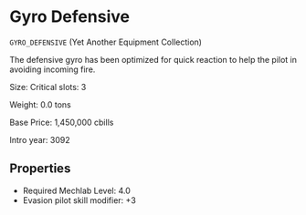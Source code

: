 # Gyro Defensive

`GYRO_DEFENSIVE` (Yet Another Equipment Collection)

The defensive gyro has been optimized for quick reaction to help the pilot in avoiding incoming fire.

Size: Critical slots: 3

Weight: 0.0 tons

Base Price: 1,450,000 cbills

Intro year: 3092

## Properties
* Required Mechlab Level: 4.0 
* Evasion pilot skill modifier: +3 
